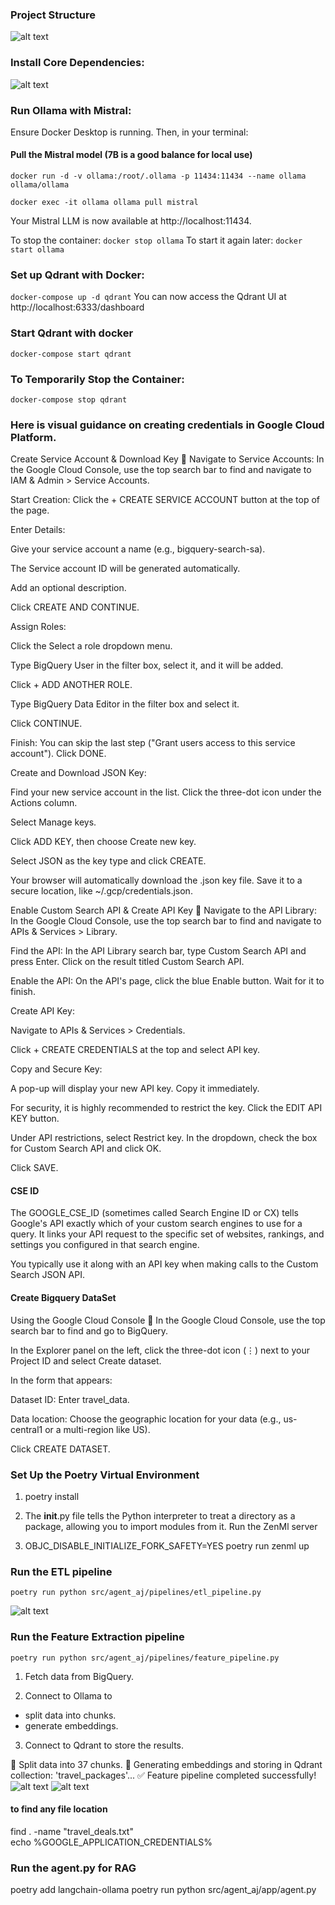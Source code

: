 ### Project Structure 
![alt text](image.png)

### Install Core Dependencies:
![alt text](image-1.png)

### Run Ollama with Mistral:
Ensure Docker Desktop is running. Then, in your terminal:

#### Pull the Mistral model (7B is a good balance for local use)
`docker run -d -v ollama:/root/.ollama -p 11434:11434 --name ollama ollama/ollama`

`docker exec -it ollama ollama pull mistral`

Your Mistral LLM is now available at http://localhost:11434.

To stop the container: `docker stop ollama`
To start it again later: `docker start ollama`

### Set up Qdrant with Docker:
`docker-compose up -d qdrant`
You can now access the Qdrant UI at http://localhost:6333/dashboard

### Start Qdrant with docker 
`docker-compose start qdrant`
### To Temporarily Stop the Container:
`docker-compose stop qdrant`

###  Here is visual guidance on creating credentials in Google Cloud Platform.

Create Service Account & Download Key 🔑
Navigate to Service Accounts:
In the Google Cloud Console, use the top search bar to find and navigate to IAM & Admin > Service Accounts.

Start Creation:
Click the + CREATE SERVICE ACCOUNT button at the top of the page.

Enter Details:

Give your service account a name (e.g., bigquery-search-sa).

The Service account ID will be generated automatically.

Add an optional description.

Click CREATE AND CONTINUE.

Assign Roles:

Click the Select a role dropdown menu.

Type BigQuery User in the filter box, select it, and it will be added.

Click + ADD ANOTHER ROLE.

Type BigQuery Data Editor in the filter box and select it.

Click CONTINUE.

Finish:
You can skip the last step ("Grant users access to this service account"). Click DONE.

Create and Download JSON Key:

Find your new service account in the list. Click the three-dot icon under the Actions column.

Select Manage keys.

Click ADD KEY, then choose Create new key.

Select JSON as the key type and click CREATE.

Your browser will automatically download the .json key file. Save it to a secure location, like ~/.gcp/credentials.json.

Enable Custom Search API & Create API Key 🔎
Navigate to the API Library:
In the Google Cloud Console, use the top search bar to find and navigate to APIs & Services > Library.

Find the API:
In the API Library search bar, type Custom Search API and press Enter. Click on the result titled Custom Search API.

Enable the API:
On the API's page, click the blue Enable button. Wait for it to finish.

Create API Key:

Navigate to APIs & Services > Credentials.

Click + CREATE CREDENTIALS at the top and select API key.

Copy and Secure Key:

A pop-up will display your new API key. Copy it immediately.

For security, it is highly recommended to restrict the key. Click the EDIT API KEY button.

Under API restrictions, select Restrict key. In the dropdown, check the box for Custom Search API and click OK.

Click SAVE.

#### CSE ID
The GOOGLE_CSE_ID (sometimes called Search Engine ID or CX) tells Google's API exactly which of your custom search engines to use for a query. It links your API request to the specific set of websites, rankings, and settings you configured in that search engine.

You typically use it along with an API key when making calls to the Custom Search JSON API.

#### Create Bigquery DataSet
Using the Google Cloud Console 📁
In the Google Cloud Console, use the top search bar to find and go to BigQuery.

In the Explorer panel on the left, click the three-dot icon (⋮) next to your Project ID and select Create dataset.

In the form that appears:

Dataset ID: Enter travel_data.

Data location: Choose the geographic location for your data (e.g., us-central1 or a multi-region like US).

Click CREATE DATASET.

### Set Up the Poetry Virtual Environment

1. poetry install

2. The __init__.py file tells the Python interpreter to treat a directory as a package, allowing you to import modules from it.
    Run the ZenMl server 
3. OBJC_DISABLE_INITIALIZE_FORK_SAFETY=YES poetry run zenml up

### Run the ETL pipeline 
    poetry run python src/agent_aj/pipelines/etl_pipeline.py

![alt text](image-2.png)

### Run the Feature Extraction pipeline
    poetry run python src/agent_aj/pipelines/feature_pipeline.py

1. Fetch data from BigQuery.

2. Connect to Ollama to 
  - split data into chunks.
  - generate embeddings.

3. Connect to Qdrant to store the results.

📄 Split data into 37 chunks.
🤖 Generating embeddings and storing in Qdrant collection: 'travel_packages'...
✅ Feature pipeline completed successfully!
![alt text](image-3.png)
![alt text](image-4.png)

#### to find any file location
find . -name "travel_deals.txt"  
echo %GOOGLE_APPLICATION_CREDENTIALS%

### Run the agent.py for RAG
poetry add langchain-ollama
poetry run python src/agent_aj/app/agent.py
